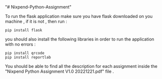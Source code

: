 "# Nixpend-Python-Assignment" 

To run the flask application
make sure you have flask downloaded on you machine , if it is not , then run :

```
pip install flask
```

you should also install the following libraries in order to run the application with no errors :

```
pip install qrcode
pip install reportlab
```

You should be able to find all the description for each assignment inside the "Nixpend Python Assignment V1.0 20221221.pdf" file .
